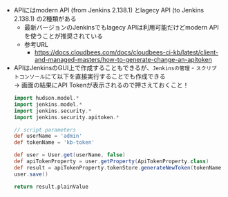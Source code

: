 - APIにはmodern API (from Jenkins 2.138.1) とlagecy API (to Jenkins 2.138.1) の2種類がある
  - 最新バージョンのJenkinsでもlagecy APIは利用可能だけどmodern APIを使うことが推奨されている
  - 参考URL
    - https://docs.cloudbees.com/docs/cloudbees-ci-kb/latest/client-and-managed-masters/how-to-generate-change-an-apitoken
- APIはJenkinsのGUI上で作成することもできるが、`Jenkinsの管理` - `スクリプトコンソール`にて以下を直接実行することでも作成できる  
  → 画面の結果にAPI Tokenが表示されるので押さえておくこと！
  ~~~groovy
  import hudson.model.*
  import jenkins.model.*
  import jenkins.security.*
  import jenkins.security.apitoken.*

  // script parameters
  def userName = 'admin'
  def tokenName = 'kb-token'

  def user = User.get(userName, false)
  def apiTokenProperty = user.getProperty(ApiTokenProperty.class)
  def result = apiTokenProperty.tokenStore.generateNewToken(tokenName)
  user.save()

  return result.plainValue
  ~~~